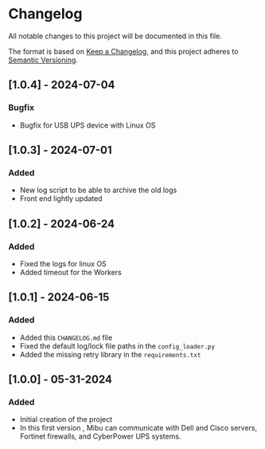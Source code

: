 # Changelog

All notable changes to this project will be documented in this file.

The format is based on [Keep a Changelog](https://keepachangelog.com/en/1.0.0/), and this project adheres to [Semantic Versioning](https://semver.org/spec/v2.0.0.html).

## [1.0.4] - 2024-07-04
### Bugfix
- Bugfix for USB UPS device with Linux OS

## [1.0.3] - 2024-07-01
### Added
- New log script to be able to archive the old logs
- Front end lightly updated

## [1.0.2] - 2024-06-24
### Added
- Fixed the logs for linux OS
- Added timeout for the Workers

## [1.0.1] - 2024-06-15
### Added
- Added this `CHANGELOG.md` file
- Fixed the default log/lock file paths in the `config_loader.py`
- Added the missing retry library in the `requirements.txt`

## [1.0.0] - 05-31-2024
### Added
- Initial creation of the project
- In this first version , Mibu can communicate with Dell and Cisco servers, Fortinet firewalls, and CyberPower UPS systems.



